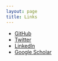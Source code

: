 ```yaml
---
layout: page
title: Links
---
```


- [GitHub](https://github.com/lgs85)
- [Twitter](https://twitter.com/LewisSpurgin)
- [LinkedIn](https://uk.linkedin.com/in/lewis-spurgin-729b94111?original_referer=https%3A%2F%2Fduckduckgo.com%2F)
- [Google Scholar](https://0-scholar-google-com.brum.beds.ac.uk/citations?user=9Grw5YgAAAAJ&hl=en)